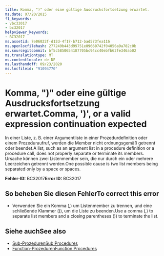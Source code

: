 ```yaml
---
title: Komma, ")" oder eine gültige Ausdrucksfortsetzung erwartet.
ms.date: 07/20/2015
f1_keywords:
- vbc32017
- bc32017
helpviewer_keywords:
- BC32017
ms.assetid: 7e06022f-d12d-4f17-b712-bad573fea116
ms.openlocfilehash: 277249b443d99751e09660742f04056a9a782c0b
ms.sourcegitcommit: bf5c5850654187705bc94cc40ebfb62fe346ab02
ms.translationtype: MT
ms.contentlocale: de-DE
ms.lasthandoff: 09/23/2020
ms.locfileid: "91094770"
---
```

# <a name="comma--or-a-valid-expression-continuation-expected"></a><span data-ttu-id="aaf65-102">Komma, ")" oder eine gültige Ausdrucksfortsetzung erwartet.</span><span class="sxs-lookup"><span data-stu-id="aaf65-102">Comma, ')', or a valid expression continuation expected</span></span>

<span data-ttu-id="aaf65-103">In einer Liste, z. B. einer Argumentliste in einer Prozedurdefinition oder einem Prozeduraufruf, werden die Member nicht ordnungsgemäß getrennt oder beendet.</span><span class="sxs-lookup"><span data-stu-id="aaf65-103">A list, such as an argument list in a procedure definition or a procedure call, does not properly separate or terminate its members.</span></span> <span data-ttu-id="aaf65-104">Ursache können zwei Listenmember sein, die nur durch ein oder mehrere Leerzeichen getrennt werden.</span><span class="sxs-lookup"><span data-stu-id="aaf65-104">One possible cause is two list members being separated only by a space or spaces.</span></span>  
  
 <span data-ttu-id="aaf65-105">**Fehler-ID:** BC32017</span><span class="sxs-lookup"><span data-stu-id="aaf65-105">**Error ID:** BC32017</span></span>  
  
## <a name="to-correct-this-error"></a><span data-ttu-id="aaf65-106">So beheben Sie diesen Fehler</span><span class="sxs-lookup"><span data-stu-id="aaf65-106">To correct this error</span></span>  
  
- <span data-ttu-id="aaf65-107">Verwenden Sie ein Komma (,) um Listenmember zu trennen, und eine schließende Klammer ()), um die Liste zu beenden.</span><span class="sxs-lookup"><span data-stu-id="aaf65-107">Use a comma (,) to separate list members and a closing parentheses ()) to terminate the list.</span></span>  
  
## <a name="see-also"></a><span data-ttu-id="aaf65-108">Siehe auch</span><span class="sxs-lookup"><span data-stu-id="aaf65-108">See also</span></span>

- [<span data-ttu-id="aaf65-109">Sub-Prozeduren</span><span class="sxs-lookup"><span data-stu-id="aaf65-109">Sub Procedures</span></span>](../programming-guide/language-features/procedures/sub-procedures.md)
- [<span data-ttu-id="aaf65-110">Function-Prozeduren</span><span class="sxs-lookup"><span data-stu-id="aaf65-110">Function Procedures</span></span>](../programming-guide/language-features/procedures/function-procedures.md)
